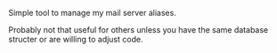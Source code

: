 Simple tool to manage my mail server aliases.

Probably not that useful for others unless you have the same database structer or are willing to adjust code.

